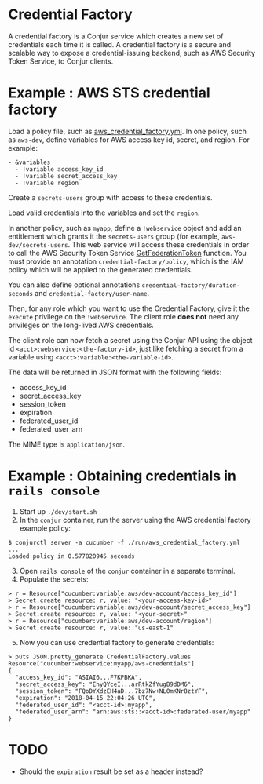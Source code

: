 # Credential Factory

A credential factory is a Conjur service which creates a new set of credentials each time it is called. A credential factory is a secure and scalable way to expose a credential-issuing backend, such as AWS Security Token Service, to Conjur clients.

# Example : AWS STS credential factory

Load a policy file, such as [aws_credential_factory.yml](./run/aws_credential_factory.yml). In one policy, such as `aws-dev`, define variables for AWS access key id, secret, and region. For example:

```
- &variables
  - !variable access_key_id
  - !variable secret_access_key
  - !variable region
```

Create a `secrets-users` group with access to these credentials.

Load valid credentials into the variables and set the `region`.

In another policy, such as `myapp`, define a `!webservice` object and add an entitlement which grants it the `secrets-users` group (for example, `aws-dev/secrets-users`. This web service will access these credentials in order to call the AWS Security Token Service [GetFederationToken](https://docs.aws.amazon.com/STS/latest/APIReference/API_GetFederationToken.html) function. You must provide an annotation `credential-factory/policy`, which is the IAM policy which will be applied to the generated credentials.

You can also define optional annotations `credential-factory/duration-seconds` and `credential-factory/user-name`. 

Then, for any role which you want to use the Credential Factory, give it the `execute` privilege on the `!webservice`. The client role **does not** need any privileges on the long-lived AWS credentials.

The client role can now fetch a secret using the Conjur API using the object id `<acct>:webservice:<the-factory-id>`, just like fetching a secret from a variable using `<acct>:variable:<the-variable-id>`. 

The data will be returned in JSON format with the following fields:

* access_key_id
* secret_access_key
* session_token
* expiration
* federated_user_id
* federated_user_arn

The MIME type is `application/json`.

# Example : Obtaining credentials in `rails console`

1. Start up `./dev/start.sh`
2. In the `conjur` container, run the server using the AWS credential factory example policy:

```
$ conjurctl server -a cucumber -f ./run/aws_credential_factory.yml
...
Loaded policy in 0.577820945 seconds
```

3. Open `rails console` of the `conjur` container in a separate terminal.
4. Populate the secrets:

```
> r = Resource["cucumber:variable:aws/dev-account/access_key_id"]
> Secret.create resource: r, value: "<your-access-key-id>"
> r = Resource["cucumber:variable:aws/dev-account/secret_access_key"]
> Secret.create resource: r, value: "<your-secret>"
> r = Resource["cucumber:variable:aws/dev-account/region"]
> Secret.create resource: r, value: "us-east-1"
```

5. Now you can use credential factory to generate credentials:

```
> puts JSON.pretty_generate CredentialFactory.values Resource["cucumber:webservice:myapp/aws-credentials"]
{
  "access_key_id": "ASIAI6...F7KPBKA",
  "secret_access_key": "EhyQYceI...arRtkZfYugB9dDM6",
  "session_token": "FQoDYXdzEH4aD...7bz7Nw+NL0mKNr8ztYF",
  "expiration": "2018-04-15 22:04:26 UTC",
  "federated_user_id": "<acct-id>:myapp",
  "federated_user_arn": "arn:aws:sts::<acct-id>:federated-user/myapp"
}
```

# TODO

* Should the `expiration` result be set as a header instead?

